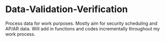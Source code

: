 # Data-Validation-Verification
Process data for work purposes. Mostly aim for security scheduling and AP/AR data. Will add in functions and codes incrementally throughout my work process. 
